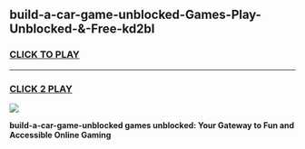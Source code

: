 
## build-a-car-game-unblocked-Games-Play-Unblocked-&-Free-kd2bl
<h3>
<a href="https://premium76.site?title=build-a-car-game-unblocked&ref=24A">CLICK TO PLAY</a></h3>
<hr>

<h3>
<a href="https://premium76.site?title=build-a-car-game-unblocked&ref=24A">CLICK 2 PLAY</a>
  
</h3>

<a href="https://premium76.site?title=build-a-car-game-unblocked&ref=24A"><img src="https://clearcache.store/games.png"></a>


**build-a-car-game-unblocked games unblocked: Your Gateway to Fun and Accessible Online Gaming**
